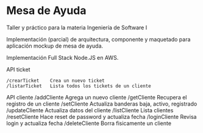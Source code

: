 # Mesa de Ayuda

Taller y práctico para la materia Ingeniería de Software I

Implementación (parcial) de arquitectura, componente y maquetado para 
aplicación mockup de mesa de ayuda.

Implementación Full Stack Node.JS en AWS.

API ticket

	/crearTicket	Crea un nuevo ticket
	/listarTicket	Lista todos los tickets de un cliente

API cliente
	/addCliente	Agrega un nuevo cliente
	/getCliente	Recupera el registro de un cliente
	/setCliente	Actualiza banderas baja, activo, registrado
	/updateCliente	Actualiza datos del cliente
	/listCliente	Lista clientes
	/resetCliente	Hace reset de password y actualiza fecha
	/loginCliente	Revisa login y actualiza fecha
	/deleteCliente	Borra fisicamente un cliente
